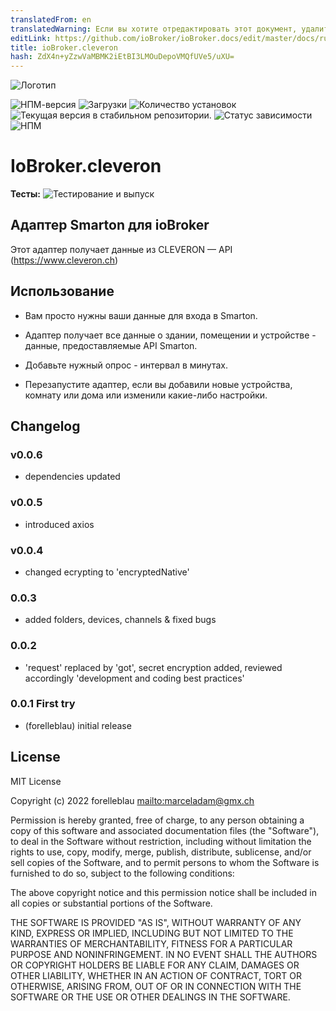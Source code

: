 ```yaml
---
translatedFrom: en
translatedWarning: Если вы хотите отредактировать этот документ, удалите поле «translationFrom», в противном случае этот документ будет снова автоматически переведен
editLink: https://github.com/ioBroker/ioBroker.docs/edit/master/docs/ru/adapterref/iobroker.cleveron/README.md
title: ioBroker.cleveron
hash: ZdX4n+yZzwVaMBMK2iEtBI3LMOuDepoVMQfUVe5/uXU=
---
```

![Логотип](../../../en/adapterref/iobroker.cleveron/admin/cleveron.png)

![НПМ-версия](https://img.shields.io/npm/v/iobroker.cleveron.svg)
![Загрузки](https://img.shields.io/npm/dm/iobroker.cleveron.svg)
![Количество установок](https://iobroker.live/badges/cleveron-installed.svg)
![Текущая версия в стабильном репозитории.](https://iobroker.live/badges/cleveron-stable.svg)
![Статус зависимости](https://img.shields.io/david/iobroker-community-adapters/iobroker.cleveron.svg)
![НПМ](https://nodei.co/npm/iobroker.cleveron.png?downloads=true)

# IoBroker.cleveron
**Тесты:** ![Тестирование и выпуск](https://github.com/iobroker-community-adapters/ioBroker.cleveron/workflows/Test%20and%20Release/badge.svg)

## Адаптер Smarton для ioBroker
Этот адаптер получает данные из CLEVERON — API (<https://www.cleveron.ch>)

## Использование
- Вам просто нужны ваши данные для входа в Smarton.
- Адаптер получает все данные о здании, помещении и устройстве - данные, предоставляемые API Smarton.

- Добавьте нужный опрос - интервал в минутах.

- Перезапустите адаптер, если вы добавили новые устройства, комнату или дома или изменили какие-либо настройки.

## Changelog

### v0.0.6

-   dependencies updated

### v0.0.5

-   introduced axios

### v0.0.4

-   changed ecrypting to 'encryptedNative'

### 0.0.3

-   added folders, devices, channels & fixed bugs

### 0.0.2

-   'request' replaced by 'got', secret encryption added, reviewed accordingly 'development and coding best practices'

### 0.0.1 First try

-   (forelleblau) initial release

## License

MIT License

Copyright (c) 2022 forelleblau <mailto:marceladam@gmx.ch>

Permission is hereby granted, free of charge, to any person obtaining a copy
of this software and associated documentation files (the "Software"), to deal
in the Software without restriction, including without limitation the rights
to use, copy, modify, merge, publish, distribute, sublicense, and/or sell
copies of the Software, and to permit persons to whom the Software is
furnished to do so, subject to the following conditions:

The above copyright notice and this permission notice shall be included in all
copies or substantial portions of the Software.

THE SOFTWARE IS PROVIDED "AS IS", WITHOUT WARRANTY OF ANY KIND, EXPRESS OR
IMPLIED, INCLUDING BUT NOT LIMITED TO THE WARRANTIES OF MERCHANTABILITY,
FITNESS FOR A PARTICULAR PURPOSE AND NONINFRINGEMENT. IN NO EVENT SHALL THE
AUTHORS OR COPYRIGHT HOLDERS BE LIABLE FOR ANY CLAIM, DAMAGES OR OTHER
LIABILITY, WHETHER IN AN ACTION OF CONTRACT, TORT OR OTHERWISE, ARISING FROM,
OUT OF OR IN CONNECTION WITH THE SOFTWARE OR THE USE OR OTHER DEALINGS IN THE
SOFTWARE.